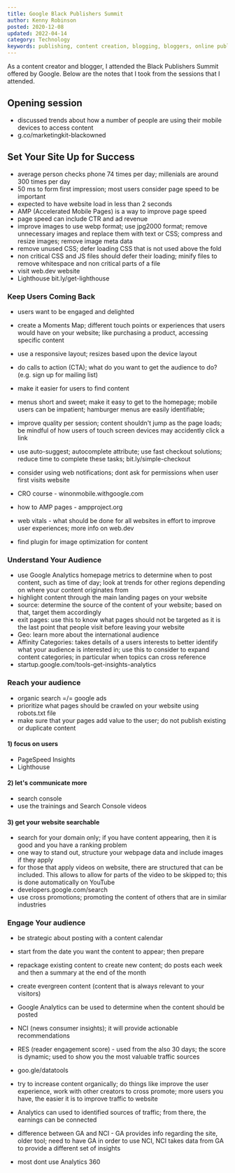 ```yaml
---
title: Google Black Publishers Summit
author: Kenny Robinson
posted: 2020-12-08
updated: 2022-04-14
category: Technology
keywords: publishing, content creation, blogging, bloggers, online publishing
---
```


As a content creator and blogger, I attended the Black Publishers Summit offered by Google. 
Below are the notes that I took from the sessions that I attended.

## Opening session

* discussed trends about how a number of people are using their mobile devices to access content
* g.co/marketingkit-blackowned

## Set Your Site Up for Success

* average person checks phone 74 times per day; millenials are around 300 times per day
* 50 ms to form first impression; most users consider page speed to be important
* expected to have website load in less than 2 seconds
* AMP (Accelerated Mobile Pages) is a way to improve page speed
* page speed can include CTR and ad revenue
* improve images to use webp format; use jpg2000 format; remove unnecessary images and replace them with 
text or CSS; compress and resize images; remove image meta data
* remove unused CSS; defer loading CSS that is not used above the fold 
* non critical CSS and JS files should defer their loading; minify files to remove whitespace and non critical
parts of a file
* visit web.dev website
* Lighthouse bit.ly/get-lighthouse

### Keep Users Coming Back

* users want to be engaged and delighted
* create a Moments Map; different touch points or experiences that users would have on your website; like 
purchasing a product, accessing specific content
* use a responsive layout; resizes based upon the device layout
* do calls to action (CTA); what do you want to get the audience to do? (e.g. sign up for mailing list)
* make it easier for users to find content
* menus short and sweet; make it easy to get to the homepage; mobile users can be impatient; hamburger 
menus are easily identifiable; 
* improve quality per session; content shouldn't jump as the page loads; be mindful of how users of touch 
screen devices may accidently click a link
* use auto-suggest; autocomplete attribute; use fast checkout solutions; reduce time to complete
these tasks; bit.ly/simple-checkout
* consider using web notifications; dont ask for permissions when user first visits website
* CRO course  - winonmobile.withgoogle.com

* how to AMP pages  - ampproject.org
* web vitals - what should be done for all websites in effort to improve user experiences; more info on web.dev

* find plugin for image optimization for content

### Understand Your Audience

* use Google Analytics homepage metrics to determine when to post content, such as time of day; look at trends for other regions 
depending on where your content originates from
* highlight content through the main landing pages on your website
* source: determine the source of the content of your website; based on that, target them accordingly 
* exit pages: use this to know what pages should not be targeted as it is the last point that people visit 
before leaving your website
* Geo: learn more about the international audience
* Affinity Categories: takes details of a users interests to better identify what your audience is interested 
in; use this to consider to expand content categories; in particular when topics can cross reference
* startup.google.com/tools-get-insights-analytics

### Reach your audience

* organic search =/= google ads
* prioritize what pages should be crawled on your website using robots.txt file 
* make sure that your pages add value to the user; do not publish existing or duplicate content

#### 1) focus on users 

* PageSpeed Insights
* Lighthouse

#### 2) let's communicate more 

* search console
* use the trainings and Search Console videos

#### 3) get your website searchable

* search for your domain only; if you have content appearing, then it is good and you have a ranking problem
* one way to stand out, structure your webpage data and include images if they apply
* for those that apply videos on website, there are structured that can be included. This allows to allow for 
parts of the video to be skipped to; this is done automatically on YouTube
* developers.google.com/search
* use cross promotions; promoting the content of others that are in similar industries

### Engage Your audience

* be strategic about posting with a content calendar 
* start from the date you want the content to appear; then prepare 
* repackage existing content to create new content; do posts each week and then a summary at the end of the month
* create evergreen content (content that is always relevant to your visitors)
* Google Analytics can be used to determine when the content should be posted
* NCI (news consumer insights); it will provide actionable recommendations
* RES (reader engagement score) - used from the also 30 days; the score is dynamic; used to show you the 
most valuable traffic sources
* goo.gle/datatools


* try to increase content organically; do things like improve the user experience, work with other creators 
to cross promote; more users you have, the easier it is to improve traffic to website
* Analytics can used to identified sources of traffic; from there, the earnings can be connected
* difference between GA and NCI - GA provides info regarding the site, older tool;  need to have GA in order
to use NCI, NCI takes data from GA to provide a different set of insights
* most dont use Analytics 360 
